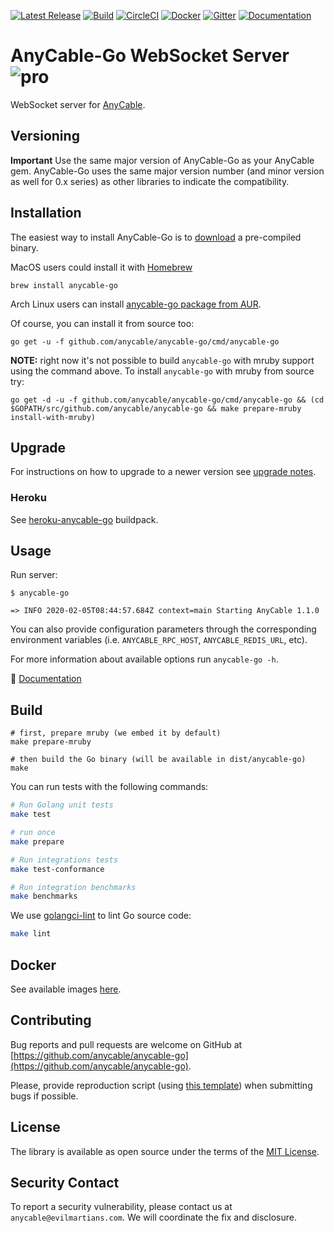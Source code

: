 [![Latest Release](https://img.shields.io/github/release/anycable/anycable-go.svg?include_prereleases)](https://github.com/anycable/anycable-go/releases/latest?include_prereleases)
[![Build](https://github.com/anycable/anycable-go/workflows/Test/badge.svg)](https://github.com/anycable/anycable-go/actions)
[![CircleCI](https://img.shields.io/circleci/project/github/anycable/anycable-go.svg?label=CircleCI)](https://circleci.com/gh/anycable/anycable-go)
[![Docker](https://img.shields.io/docker/pulls/anycable/anycable-go.svg)](https://hub.docker.com/r/anycable/anycable-go/)
[![Gitter](https://img.shields.io/badge/gitter-join%20chat%20%E2%86%92-brightgreen.svg)](https://gitter.im/anycable/anycable-go)
[![Documentation](https://img.shields.io/badge/docs-link-brightgreen.svg)](https://docs.anycable.io/anycable-go/pro)
# AnyCable-Go WebSocket Server <img class='pro-badge' src='https://docs.anycable.io/assets/pro.svg' alt='pro' />

WebSocket server for [AnyCable](https://github.com/anycable/anycable).

## Versioning

**Important** Use the same major version of AnyCable-Go as your AnyCable gem.
AnyCable-Go uses the same major version number (and minor version as well for 0.x series) as other libraries to indicate the compatibility.

## Installation

The easiest way to install AnyCable-Go is to [download](https://github.com/anycable/anycable-go/releases) a pre-compiled binary.

MacOS users could install it with [Homebrew](https://brew.sh/)

```shell
brew install anycable-go
```

Arch Linux users can install [anycable-go package from AUR](https://aur.archlinux.org/packages/anycable-go/).

Of course, you can install it from source too:

```shell
go get -u -f github.com/anycable/anycable-go/cmd/anycable-go
```

**NOTE:** right now it's not possible to build `anycable-go` with mruby support using the command above. To install `anycable-go` with mruby from source try:

```
go get -d -u -f github.com/anycable/anycable-go/cmd/anycable-go && (cd $GOPATH/src/github.com/anycable/anycable-go && make prepare-mruby install-with-mruby)
```

## Upgrade

For instructions on how to upgrade to a newer version see [upgrade notes](https://docs.anycable.io/upgrade-notes/Readme.md).

### Heroku

See [heroku-anycable-go](https://github.com/anycable/heroku-anycable-go) buildpack.

## Usage

Run server:

```shell
$ anycable-go

=> INFO 2020-02-05T08:44:57.684Z context=main Starting AnyCable 1.1.0
```

You can also provide configuration parameters through the corresponding environment variables (i.e. `ANYCABLE_RPC_HOST`, `ANYCABLE_REDIS_URL`, etc).

For more information about available options run `anycable-go -h`.

📑 [Documentation](https://docs.anycable.io/anycable-go/getting_started)

## Build

```shell
# first, prepare mruby (we embed it by default)
make prepare-mruby

# then build the Go binary (will be available in dist/anycable-go)
make
```

You can run tests with the following commands:

```sh
# Run Golang unit tests
make test

# run once
make prepare

# Run integrations tests
make test-conformance

# Run integration benchmarks
make benchmarks
```

We use [golangci-lint](https://golangci-lint.run) to lint Go source code:

```sh
make lint
```

## Docker

See available images [here](https://hub.docker.com/r/anycable/anycable-go/).

## Contributing

Bug reports and pull requests are welcome on GitHub at [https://github.com/anycable/anycable-go](https://github.com/anycable/anycable-go).

Please, provide reproduction script (using [this template](https://github.com/anycable/anycable/blob/master/etc/bug_report_template.rb)) when submitting bugs if possible.

## License

The library is available as open source under the terms of the [MIT License](http://opensource.org/licenses/MIT).

## Security Contact

To report a security vulnerability, please contact us at `anycable@evilmartians.com`. We will coordinate the fix and disclosure.
